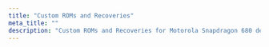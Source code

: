 ```yaml
---
title: "Custom ROMs and Recoveries"
meta_title: ""
description: "Custom ROMs and Recoveries for Motorola Snapdragon 680 devices"
---
```

